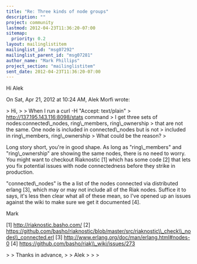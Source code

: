 ```yaml
---
title: "Re: Three kinds of node groups"
description: ""
project: community
lastmod: 2012-04-23T11:36:20-07:00
sitemap:
  priority: 0.2
layout: mailinglistitem
mailinglist_id: "msg07292"
mailinglist_parent_id: "msg07281"
author_name: "Mark Phillips"
project_section: "mailinglistitem"
sent_date: 2012-04-23T11:36:20-07:00
---
```



Hi Alek

On Sat, Apr 21, 2012 at 10:24 AM, Alek Morfi  wrote:

&gt; Hi,
&gt;
&gt; When I run a curl -H "Accept: text/plain"
&gt; http://137.195.143.116:8098/stats command
&gt; I get three sets of nodes:connected\\_nodes, ring\\_members, ring\\_ownership
&gt; that are not the same. One node is included in connected\\_nodes but is not
&gt; included in ring\\_members, ring\\_ownership
&gt; What could be the reason?
&gt;

Long story short, you're in good shape. As long as "ring\\_members" and
"ring\\_ownership" are showing the same nodes, there is no need to worry.
 You might want to checkout Riaknostic [1] which has some code [2] that
lets you fix potential issues with node connectedness before they strike in
production.

"connected\\_nodes" is the a list of the nodes connected via distributed
erlang [3], which may or may not include all of the Riak nodes. Suffice it
to says, it's less then clear what all of these mean, so I've opened up an
issues against the wiki to make sure we get it documented [4].

Mark

[1] http://riaknostic.basho.com/
[2]
https://github.com/basho/riaknostic/blob/master/src/riaknostic\\_check\\_nodes\\_connected.erl
[3] http://www.erlang.org/doc/man/erlang.html#nodes-0
[4] https://github.com/basho/riak\\_wiki/issues/273

&gt;
&gt; Thanks in advance,
&gt;
&gt; Alek
&gt;
&gt;
&gt;

